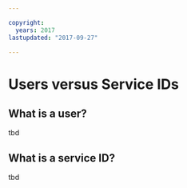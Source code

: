 ```yaml
---

copyright:
  years: 2017
lastupdated: "2017-09-27"

---
```


# Users versus Service IDs

## What is a user?
tbd

## What is a service ID?
tbd
